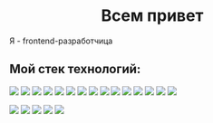 <h1 align="center">Всем привет</h1>
Я - frontend-разработчица
<h2>Мой стек технологий:</h2>
<img src="https://img.shields.io/badge/HTML-6CADDF?style=for-the-badge&logo=HTML5&logoColor=000000"/> <img src="https://img.shields.io/badge/CSS3-6CADDF?style=for-the-badge&logo=CSS3&logoColor=000000"/> <img src="https://img.shields.io/badge/Git-6CADDF?style=for-the-badge&logo=Git&logoColor=000000"/> <img src="https://img.shields.io/badge/JavaScript-6CADDF?style=for-the-badge&logo=JavaScript&logoColor=000000"/> <img src="https://img.shields.io/badge/TypeScript-6CADDF?style=for-the-badge&logo=TypeScript&logoColor=000000"/> <img src="https://img.shields.io/badge/React-6CADDF?style=for-the-badge&logo=React&logoColor=000000"/> <img src="https://img.shields.io/badge/Redux-6CADDF?style=for-the-badge&logo=Redux&logoColor=000000"/> <img src="https://img.shields.io/badge/Webpack-6CADDF?style=for-the-badge&logo=Webpack&logoColor=000000"/> <img src="https://img.shields.io/badge/ReactRouter-6CADDF?style=for-the-badge&logo=React Router&logoColor=000000"/> <img src="https://img.shields.io/badge/Jest-6CADDF?style=for-the-badge&logo=Jest&logoColor=000000"/> <img src="https://img.shields.io/badge/Express-6CADDF?style=for-the-badge&logo=Express&logoColor=000000"/> <img src="https://img.shields.io/badge/MongoDB-6CADDF?style=for-the-badge&logo=MongoDB&logoColor=000000"/> <img src="https://img.shields.io/badge/Vue-6CADDF?style=for-the-badge&logo=Vue.js&logoColor=000000"/> <img src="https://img.shields.io/badge/Postgres-6CADDF?style=for-the-badge&logo=PostgreSQL&logoColor=000000"/> <img src="https://img.shields.io/badge/Nest-6CADDF?style=for-the-badge&logo=NestJS&logoColor=000000"/>


![](https://github-profile-summary-cards.vercel.app/api/cards/profile-details?username=katkovatanya&theme=moltack)
![](https://github-profile-summary-cards.vercel.app/api/cards/most-commit-language?username=katkovatanya&theme=moltack)
![](https://github-profile-summary-cards.vercel.app/api/cards/repos-per-language?username=katkovatanya&theme=moltack)
![](https://github-profile-summary-cards.vercel.app/api/cards/stats?username=katkovatanya&theme=moltack)
![](https://github-profile-summary-cards.vercel.app/api/cards/productive-time?username=katkovatanya&theme=moltack)

